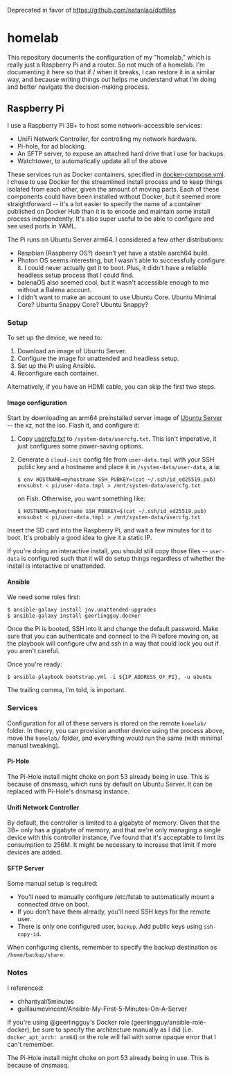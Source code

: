 Deprecated in favor of https://github.com/natanlao/dotfiles

# homelab

This repository documents the configuration of my "homelab," which is really
just a Raspberry Pi and a router. So not much of a homelab. I'm documenting it
here so that if / when it breaks, I can restore it in a similar way, and because
writing things out helps me understand what I'm doing and better navigate the
decision-making process.


## Raspberry Pi

I use a Raspberry Pi 3B+ to host some network-accessible services:

* UniFi Network Controller, for controlling my network hardware.
* Pi-hole, for ad blocking.
* An SFTP server, to expose an attached hard drive that I use for backups.
* Watchtower, to automatically update all of the above

These services run as Docker containers, specified in
[docker-compose.yml](docker-compose.yml). I chose to use Docker for the
streamlined install process and to keep things isolated from each other, given
the amount of moving parts. Each of these components could have been installed
without Docker, but it seemed more straightforward -- it's a lot easier to
specify the name of a container published on Docker Hub than it is to encode
and maintain some install process independently. It's also super useful to be
able to configure and see used ports in YAML.

The Pi runs on Ubuntu Server arm64. I considered a few other distributions:

* Raspbian (Raspberry OS?) doesn't yet have a stable aarch64 build.
* Photon OS seems interesting, but I wasn't able to successfully configure it.
  I could never actually get it to boot. Plus, it didn't have a reliable
  headless setup process that I could find.
* balenaOS also seemed cool, but it wasn't accessible enough to me without a
  Balena account.
* I didn't want to make an account to use Ubuntu Core. Ubuntu Minimal Core?
  Ubuntu Snappy Core? Ubuntu Snappy?


### Setup

To set up the device, we need to:

1. Download an image of Ubuntu Server.
1. Configure the image for unattended and headless setup.
1. Set up the Pi using Ansible.
1. Reconfigure each container.

Alternatively, if you have an HDMI cable, you can skip the first two steps.


#### Image configuration

Start by downloading an arm64 preinstalled server image of
[Ubuntu Server][server] -- the xz, not the iso. Flash it, and configure it:

1. Copy [usercfg.txt](usercfg.txt) to `/system-data/usercfg.txt`. This isn't
   imperative, it just configures some power-saving options.
1. Generate a `cloud-init` config file from `user-data.tmpl` with your SSH
   public key and a hostname and place it in `/system-data/user-data`, a la:

       $ env HOSTNAME=myhostname SSH_PUBKEY=(cat ~/.ssh/id_ed25519.pub) envsubst < pi/user-data.tmpl > /mnt/system-data/usercfg.txt

   on Fish. Otherwise, you want something like:

       $ HOSTNAME=myhostname SSH_PUBKEY=$(cat ~/.ssh/id_ed25519.pub) envsubst < pi/user-data.tmpl > /mnt/system-data/usercfg.txt


Insert the SD card into the Raspberry Pi, and wait a few minutes for it to boot.
It's probably a good idea to give it a static IP.

If you're doing an interactive install, you should still copy those files --
`user-data` is configured such that it will do setup things regardless of
whether the install is interactive or unattended.

  [server]: http://cdimage.ubuntu.com/ubuntu/releases/20.04/release/


#### Ansible

We need some roles first:

    $ ansible-galaxy install jnv.unattended-upgrades
    $ ansible-galaxy install geerlingguy.docker

Once the Pi is booted, SSH into it and change the default password. Make sure
that you can authenticate and connect to the Pi before moving on, as the
playbook will configure ufw and ssh in a way that could lock you out if you
aren't careful.

Once you're ready:

    $ ansible-playbook bootstrap.yml -i ${IP_ADDRESS_OF_PI}, -u ubuntu

The trailing comma, I'm told, is important.


### Services

Configuration for all of these servers is stored on the remote `homelab/`
folder. In theory, you can provision another device using the process above,
move the `homelab/` folder, and everything would run the same (with minimal
manual tweaking).

#### Pi-Hole

The Pi-Hole install might choke on port 53 already being in use. This is because
of dnsmasq, which runs by default on Ubuntu Server. It can be replaced with
Pi-Hole's dnsmasq instance.

#### Unifi Network Controller

By default, the controller is limited to a gigabyte of memory. Given that the
3B+ only has a gigabyte of memory, and that we're only managing a single device
with this controller instance, I've found that it's acceptable to limit its
consumption to 256M. It might be necessary to increase that limit if more
devices are added.

#### SFTP Server

Some manual setup is required:
* You'll need to manually configure /etc/fstab to automatically mount a
  connected drive on boot.
* If you don't have them already, you'll need SSH keys for the remote user.
* There is only one configured user, `backup`. Add public keys using
  `ssh-copy-id`.

When configuring clients, remember to specify the backup destination as
`/home/backup/share`.


### Notes

I referenced:

* chhantyal/5minutes
* guillaumevincent/Ansible-My-First-5-Minutes-On-A-Server

If you're using @geerlingguy's Docker role (geerlingguy/ansible-role-docker), be
sure to specify the architecture manually as I did (i.e. `docker_apt_arch:
arm64`) or the role will fail with some opaque error that I can't remember.

The Pi-Hole install might choke on port 53 already being in use. This is
because of dnsmasq.
